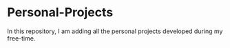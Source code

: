 # Personal-Projects

In this repository, I am adding all the personal projects developed during my free-time.
